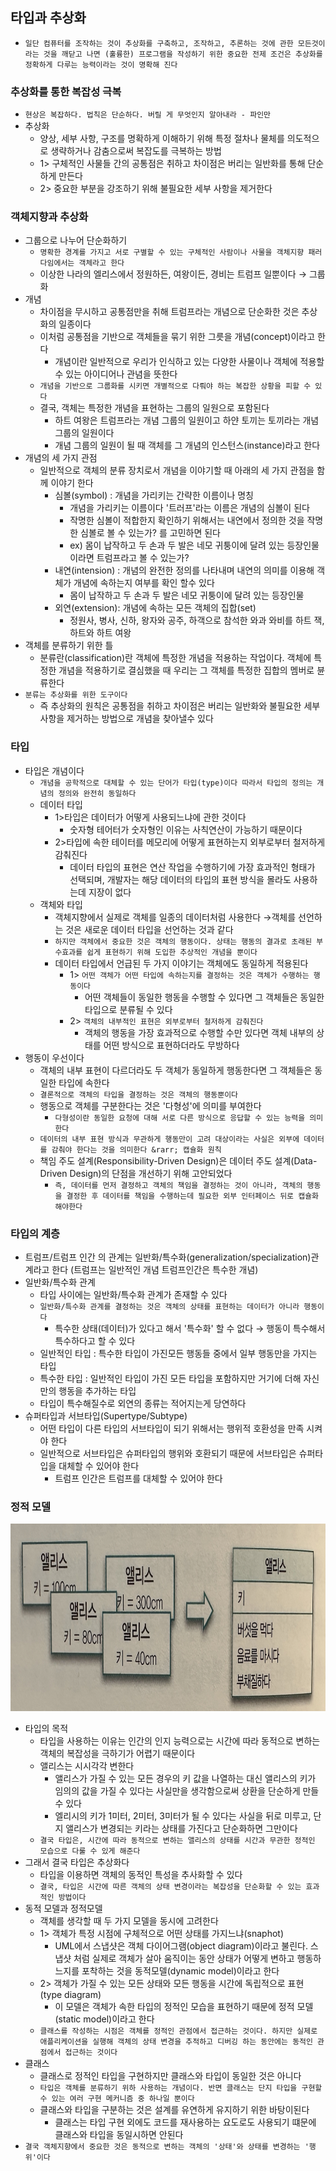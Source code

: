 ## 타입과 추상화

- `일단 컴퓨터를 조작하는 것이 추상화를 구축하고, 조작하고, 추론하는 것에 관한 모든것이라는 것을 깨닫고 나면 (훌륭한) 프로그램을 작성하기 위한 중요한 전제 조건은 추상화를 정확하게 다루는 능력이라는 것이 명확해 진다`

### 추상화를 통한 복잡성 극복

- `현상은 복잡하다. 법칙은 단순하다. 버릴 게 무엇인지 알아내라 - 파인만`
- 추상화
    - 양상, 세부 사항, 구조를 명확하게 이해하기 위해 특정 절차나 물체를 의도적으로 생략하거나 감춤으로써 복잡도를 극복하는 방법
    - 1> 구체적인 사물들 간의 공통점은 취하고 차이점은 버리는 일반화를 통해 단순하게 만든다
    - 2> 중요한 부분을 강조하기 위해 불필요한 세부 사항을 제거한다

### 객체지향과 추상화

- 그룹으로 나누어 단순화하기
    - `명확한 경계를 가지고 서로 구별할 수 있는 구체적인 사람이나 사물을 객체지향 패러다임에서는 객체라고 한다`
    - 이상한 나라의 엘리스에서 정원하든, 여왕이든, 경비는 트럼프 일뿐이다 &rarr; 그룹화
- 개념
    - 차이점을 무시하고 공통점만을 취해 트럼프라는 개념으로 단순화한 것은 추상화의 일종이다
    - 이처럼 공통점을 기반으로 객체들을 묶기 위한 그릇을 개념(concept)이라고 한다
        - 개념이란 일반적으로 우리가 인식하고 있는 다양한 사물이나 객체에 적용할 수 있는 아이디어나 관념을 뜻한다
    - `개념을 기반으로 그룹화를 시키면 개별적으로 다뤄야 하는 복잡한 상황을 피할 수 있다`
    - 결국, 객체는 특정한 개념을 표현하는 그룹의 일원으로 포함된다
        - 하트 여왕은 트럼프라는 개념 그룹의 일원이고 하얀 토끼는 토끼라는 개념 그룹의 일원이다
        - 개념 그룹의 일원이 될 때 객체를 그 개념의 인스턴스(instance)라고 한다
- 개념의 세 가지 관점
    - 일반적으로 객체의 분류 장치로서 개념을 이야기할 때 아래의 세 가지 관점을 함께 이야기 한다
        - 심볼(symbol) : 개념을 가리키는 간략한 이름이나 명칭
            - 개념을 가리키는 이름이다 '트러프'라는 이름은 개념의 심볼이 된다
            - 작명한 심볼이 적합한지 확인하기 위해서는 내연에서 정의한 것을 작명한 심볼로 볼 수 있는가? 를 고민하면 된다
            - ex) 몸이 납작하고 두 손과 두 발은 네모 귀퉁이에 달려 있는 등장인물이라면 트럼프라고 볼 수 있는가?
        - 내연(intension) : 개념의 완전한 정의를 나타내며 내연의 의미를 이용해 객체가 개념에 속하는지 여부를 확인 할수 있다
            - 몸이 납작하고 두 손과 두 발은 네모 귀퉁이에 달려 있는 등장인물
        - 외연(extension): 개념에 속하는 모든 객체의 집합(set)
            - 정원사, 병사, 신하, 왕자와 공주, 하객으로 참석한 와과 와비를 하트 잭, 하트와 하트 여왕
- 객체를 분류하기 위한 틀
    - 분류란(classification)란 객체에 특정한 개념을 적용하는 작업이다. 객체에 특정한 개념을 적용하기로 결심했을 때 우리는 그 객체를 특정한 집합의 멤버로 뷴류한다
- `분류는 추상화를 위한 도구이다`
    - 즉 추상화의 원칙은 공통점을 취하고 차이점은 버리는 일반화와 불필요한 세부사항을 제거하는 방법으로 개념을 찾아낼수 있다

### 타입

- 타입은 개념이다
    - `개념을 공학적으로 대체할 수 있는 단어가 타입(type)이다 따라서 타입의 정의는 개념의 정의와 완전히 동일하다`
    - 데이터 타입
        - 1>타입은 데이터가 어떻게 사용되느냐에 관한 것이다
            - 숫자형 테어터가 숫자형인 이유는 사칙연산이 가능하기 때문이다
        - 2>타입에 속한 테이터를 메모리에 어떻게 표현하는지 외부로부터 철저하게 감춰진다
            - 데이터 타입의 표현은 연산 작업을 수행하기에 가장 효과적인 형태가 선택되며, 개발자는 해당 데이터의 타입의 표현 방식을 몰라도 사용하는데 지장이 없다
    - 객체와 타입
        - 객체지향에서 실제로 객체를 일종의 데이터처럼 사용한다 &rarr;객체를 선언하는 것은 새로운 데이터 타입을 선언하는 것과 같다
        - `하지만 객체에서 중요한 것은 객체의 행동이다. 상태는 행동의 결과로 초래된 부수효과를 쉽게 표현하기 위해 도입한 추상적인 개념을 뿐이다`
        - 데이터 타입에서 언급된 두 가지 이야기는 객체에도 동일하게 적용된다
            - 1> `어떤 객체가 어떤 타입에 속하는지를 결정하는 것은 객체가 수행하는 행동이다`
                - 어떤 객체들이 동일한 행동을 수행할 수 있다면 그 객체들은 동일한 타입으로 분류될 수 있다
            - 2> `객체의 내부적인 표현은 외부로부터 철저하게 감춰진다`
                - 객체의 행동을 가장 효과적으로 수행할 수만 있다면 객체 내부의 상태를 어떤 방식으로 표현하더라도 무방하다
- 행동이 우선이다
    - 객체의 내부 표현이 다르더라도 두 객체가 동일하게 행동한다면 그 객체들은 동일한 타입에 속한다
    - `결론적으로 객체의 타입을 결정하는 것은 객체의 행동뿐이다`
    - 행동으로 객체를 구분한다는 것은 '다형성'에 의미를 부여한다
        - `다형성이란 동일한 요청에 대해 서로 다른 방식으로 응답할 수 있는 능력을 의미한다`
    - `데이터의 내부 표현 방식과 무관하게 행동만이 고려 대상이라는 사실은 외부에 데이터를 감춰야 한다는 것을 의미한다 &rarr; 캡슐화 원칙`
    - 책임 주도 설계(Responsibility-Driven Design)은 데이터 주도 설계(Data-Driven Design)의 단점을 개선하기 위해 고안되었다
        - `즉, 데이터를 먼저 결정하고 객체의 책임을 결정하는 것이 아니라, 객체의 행동을 결정한 후 데이터를 책임을 수행하는데 필요한 외부 인터페이스 뒤로 캡슐화 해야한다 `

### 타입의 계층

- 트럼프/트럼프 인간 의 관계는 일반화/특수화(generalization/specialization)관계라고 한다 (트럼프는 일반적인 개념 트럼프인간은 특수한 개념)
- 일반화/특수화 관계
    - 타입 사이에는 일반화/특수화 관계가 존재할 수 있다
    - `일반화/특수화 관계를 결정하는 것은 객체의 상태를 표현하는 데이터가 아니라 행동이다`
        - 특수한 상태(데이터)가 있다고 해서 '특수화' 할 수 없다 &rarr; 행동이 특수해서 특수하다고 할 수 있다
    - 일반적인 타입 : 특수한 타입이 가진모든 행동들 중에서 일부 행동만을 가지는 타입
    - 특수한 타입 : 일반적인 타입이 가진 모든 타입을 포함하지만 거기에 더해 자신만의 행동을 추가하는 타입
    - 타입이 특수해질수로 외연의 종류는 적어지는게 당연하다
- 슈퍼타입과 서브타입(Supertype/Subtype)
    - 어떤 타입이 다른 타입의 서브타입이 되기 위해서는 행위적 호환성을 만족 시켜야 한다
    - 일반적으로 서브타입은 슈퍼타입의 행위와 호환되기 때문에 서브타입은 슈퍼타입을 대체할 수 있어야 한다
        - 트럼프 인간은 트럼프를 대체할 수 있어야 한다

### 정적 모델

<img src = "./IMG_5624.JPG" width = "800" height = "300">

- 타입의 목적
    - 타입을 사용하는 이유는 인간의 인지 능력으로는 시간에 따라 동적으로 변하는 객체의 복잡성을 극하기가 어렵기 때문이다
    - 앨리스는 시시각각 변한다
        - 앨리스가 가질 수 있는 모든 경우의 키 값을 나열하는 대신 앨리스의 키가 임의의 값을 가질 수 있다는 사실만을 생각함으로써 상환을 단순하게 만들 수 있다
        - 엘리시의 키가 1미터, 2미터, 3미터가 될 수 있다는 사실을 뒤로 미루고, 단지 앨리스가 변경되는 키라는 상태를 가진다고 단순화하면 그만이다
    - `결국 타입은, 시간에 따라 동적으로 변하는 앨리스의 상태를 시간과 무관한 정적인 모습으로 다룰 수 있게 해준다`
- 그래서 결국 타입은 추상화다
    - 타입을 이용하면 객체의 동적인 특성을 추사화할 수 있다
    - `결국, 타입은 시간에 따른 객체의 상태 변경이라는 복잡성을 단순화할 수 있는 효과적인 방법이다`
- 동적 모델과 정적모델
    - 객체를 생각할 때 두 가지 모델을 동시에 고려한다
    - 1> 객체가 특정 시점에 구체적으로 어떤 상태를 가지느냐(snaphot)
        - UML에서 스냅샷은 객체 다이어그램(object diagram)이라고 불린다. 스냅샷 처럼 실제로 객체가 살아 움직이는 동안 상태가 어떻게 변하고 행동하느지를 포착하는 것을 동적모델(dynamic
          model)이라고 한다
    - 2> 객체가 가질 수 있는 모든 상태와 모든 행동을 시간에 독립적으로 표현 (type diagram)
        - 이 모델은 객체가 속한 타입의 정적인 모습을 표현하기 때문에 정적 모델(static model)이라고 한다
    - `클래스를 작성하는 시점은 객체를 정적인 관점에서 접근하는 것이다. 하지만 실제로 애플리케이션을 실행해 객체의 상태 변경을 추적하고 디버깅 하는 동안에는 동적인 관점에서 접근하는 것이다`
- 클래스
    - 클래스로 정적인 타입을 구현하지만 클래스와 타입이 동일한 것은 아니다 
    - `타입은 객체를 분류하기 위하 사용하는 개념이다. 반면 클래스는 단지 타입을 구현할 수 있는 여러 구현 메커니즘 중 하나일 뿐이다`
    - 클래스와 타입을 구분하는 것은 설계를 유연하게 유지하기 위한 바탕이된다
      - 클래스는 타입 구현 외에도 코드를 재사용하는 요도로도 사용되기 떄문에 클래스와 타입을 동일시하면 안된다
- `결국 객체지향에서 중요한 것은 동적으로 변하는 객체의 '상태'와 상태를 변경하는 '행위'이다`
